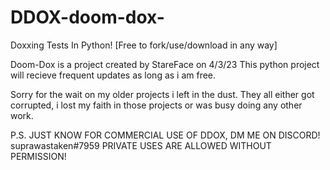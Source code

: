 # DDOX-doom-dox-
Doxxing Tests In Python! [Free to fork/use/download in any way]


Doom-Dox is a project created by StareFace on 4/3/23
This python project will recieve frequent updates as long as i am free.

Sorry for the wait on my older projects i left in the dust. They all either got corrupted, i lost my faith in those projects or was busy doing any other
work.


P.S. JUST KNOW FOR COMMERCIAL USE OF DDOX, DM ME ON DISCORD! suprawastaken#7959
PRIVATE USES ARE ALLOWED WITHOUT PERMISSION!
